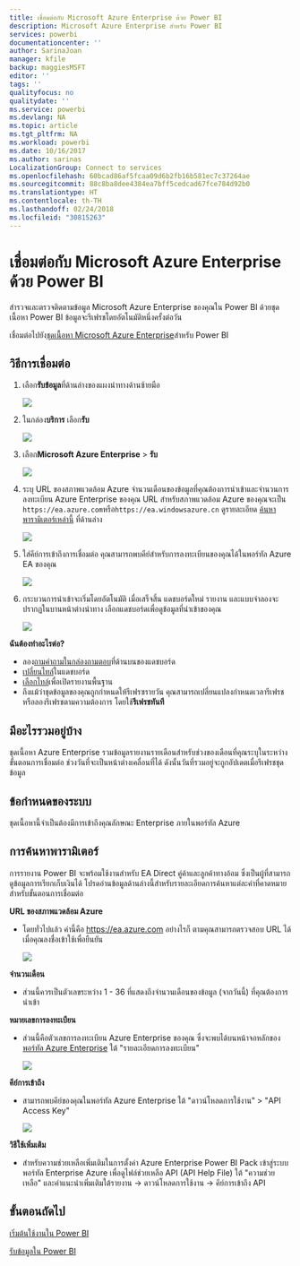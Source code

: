 ```yaml
---
title: เชื่อมต่อกับ Microsoft Azure Enterprise ด้วย Power BI
description: Microsoft Azure Enterprise สำหรับ Power BI
services: powerbi
documentationcenter: ''
author: SarinaJoan
manager: kfile
backup: maggiesMSFT
editor: ''
tags: ''
qualityfocus: no
qualitydate: ''
ms.service: powerbi
ms.devlang: NA
ms.topic: article
ms.tgt_pltfrm: NA
ms.workload: powerbi
ms.date: 10/16/2017
ms.author: sarinas
LocalizationGroup: Connect to services
ms.openlocfilehash: 60bcad86af5fcaa09d6b2fb16b581ec7c37264ae
ms.sourcegitcommit: 88c8ba8dee4384ea7bff5cedcad67fce784d92b0
ms.translationtype: HT
ms.contentlocale: th-TH
ms.lasthandoff: 02/24/2018
ms.locfileid: "30815263"
---
```

# <a name="connect-to-microsoft-azure-enterprise-with-power-bi"></a>เชื่อมต่อกับ Microsoft Azure Enterprise ด้วย Power BI
สำรวจและตรวจติดตามข้อมูล Microsoft Azure Enterprise ของคุณใน Power BI ด้วยชุดเนื้อหา Power BI ข้อมูลจะรีเฟรชโดยอัตโนมัติหนึ่งครั้งต่อวัน

เชื่อมต่อไปยัง[ชุดเนื้อหา Microsoft Azure Enterprise](https://app.powerbi.com/getdata/services/azure-enterprise)สำหรับ Power BI

## <a name="how-to-connect"></a>วิธีการเชื่อมต่อ
1. เลือก**รับข้อมูล**ที่ด้านล่างของแผงนำทางด้านซ้ายมือ
   
    ![](media/service-connect-to-azure-enterprise/getdata.png)
2. ในกล่อง**บริการ** เลือก**รับ**
   
   ![](media/service-connect-to-azure-enterprise/services.png)
3. เลือก**Microsoft Azure Enterprise** \> **รับ**
   
   ![](media/service-connect-to-azure-enterprise/mazureenterprise.png)
4. ระบุ URL ของสภาพแวดล้อม Azure จำนวนเดือนของข้อมูลที่คุณต้องการนำเข้าและจำนวนการลงทะเบียน Azure Enterprise ของคุณ URL สำหรับสภาพแวดล้อม Azure ของคุณจะเป็น `https://ea.azure.com`หรือ`https://ea.windowsazure.cn` ดูรายละเอียด [ค้นหาพารามิเตอร์เหล่านี้](#FindingParams) ที่ด้านล่าง
   
    ![](media/service-connect-to-azure-enterprise/params.png)
5. ใส่คีย์การเข้าถึงการเชื่อมต่อ คุณสามารถพบคีย์สำหรับการลงทะเบียนของคุณได้ในพอร์ทัล Azure EA ของคุณ
   
    ![](media/service-connect-to-azure-enterprise/creds.png)
6. กระบวนการนำเข้าจะเริ่มโดยอัตโนมัติ เมื่อเสร็จสิ้น แดชบอร์ดใหม่ รายงาน และแบบจำลองจะปรากฏในบานหน้าต่างนำทาง เลือกแดชบอร์ดเพื่อดูข้อมูลที่นำเข้าของคุณ
   
   ![](media/service-connect-to-azure-enterprise/dashboard.png)

**ฉันต้องทำอะไรต่อ?**

* ลอง[ถามคำถามในกล่องถามตอบ](power-bi-q-and-a.md)ที่ด้านบนของแดชบอร์ด
* [เปลี่ยนไทล์](service-dashboard-edit-tile.md)ในแดชบอร์ด
* [เลือกไทล์](service-dashboard-tiles.md)เพื่อเปิดรายงานพื้นฐาน
* ถึงแม้ว่าชุดข้อมูลของคุณถูกกำหนดให้รีเฟรซรายวัน คุณสามารถเปลี่ยนแปลงกำหนดเวลารีเฟรช หรือลองรีเฟรชตามความต้องการ โดยใช้**รีเฟรชทันที**

## <a name="whats-included"></a>มีอะไรรวมอยู่บ้าง
ชุดเนื้อหา Azure Enterprise รวมข้อมูลรายงานรายเดือนสำหรับช่วงของเดือนที่คุณระบุในระหว่างขั้นตอนการเชื่อมต่อ ช่วงวันที่จะเป็นหน้าต่างเคลื่อนที่ได้ ดังนั้นวันที่รวมอยู่จะถูกอัปเดตเมื่อรีเฟรชชุดข้อมูล

## <a name="system-requirements"></a>ข้อกำหนดของระบบ
ชุดเนื้อหานี้จำเป็นต้องมีการเข้าถึงคุณลักษณะ Enterprise ภายในพอร์ทัล Azure

<a name="FindingParams"></a>

## <a name="finding-parameters"></a>การค้นหาพารามิเตอร์
การรายงาน Power BI จะพร้อมใช้งานสำหรับ EA Direct คู่ค้าและลูกค้าทางอ้อม ซึ่งเป็นผู้ที่สามารถดูข้อมูลการเรียกเก็บเงินได้ โปรดอ่านข้อมูลด้านล่างนี้สำหรับรายละเอียดการค้นหาแต่ละค่าที่คาดหมายสำหรับขั้นตอนการเชื่อมต่อ

**URL ของสภาพแวดล้อม Azure**

* โดยทั่วไปแล้ว ค่านี้คือ https://ea.azure.com อย่างไรก็ ตามคุณสามารถตรวจสอบ URL ได้เมื่อคุณลงชื่อเข้าใช้เพื่อยืนยัน
  
    ![](media/service-connect-to-azure-enterprise/params3.png)

**จำนวนเดือน**

* ส่วนนี้ควรเป็นตัวเลขระหว่าง 1 - 36 ที่แสดงถึงจำนวนเดือนของข้อมูล (จากวันนี้) ที่คุณต้องการนำเข้า

**หมายเลขการลงทะเบียน**

* ส่วนนี้คือตัวเลขการลงทะเบียน Azure Enterprise ของคุณ ซึ่งจะพบได้บนหน้าจอหลักของ [พอร์ทัล Azure Enterprise](https://ea.azure.com/) ใต้ "รายละเอียดการลงทะเบียน"
  
    ![](media/service-connect-to-azure-enterprise/params2.png)

**คีย์การเข้าถึง**

* สามารถพบคีย์ของคุณในพอร์ทัล Azure Enterprise ใต้ "ดาวน์โหลดการใช้งาน" > "API Access Key"
  
    ![](media/service-connect-to-azure-enterprise/creds2.png)

**วิธีใช้เพิ่มเติม**

* สำหรับความช่วยเหลือเพิ่มเติมในการตั้งค่า Azure Enterprise Power BI Pack เข้าสู่ระบบพอร์ทัล Enterprise Azure เพื่อดูไฟล์ช่วยเหลือ API (API Help File) ใต้ "ความช่วยเหลือ" และคำแนะนำเพิ่มเติมใต้รายงาน -> ดาวน์โหลดการใช้งาน -> คีย์การเข้าถึง API

## <a name="next-steps"></a>ขั้นตอนถัดไป
[เริ่มต้นใช้งานใน Power BI](service-get-started.md)

[รับข้อมูลใน Power BI](service-get-data.md)

